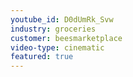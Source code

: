 ```yaml
---
youtube_id: D0dUmRk_Svw
industry: groceries
customer: beesmarketplace
video-type: cinematic
featured: true
---
```




